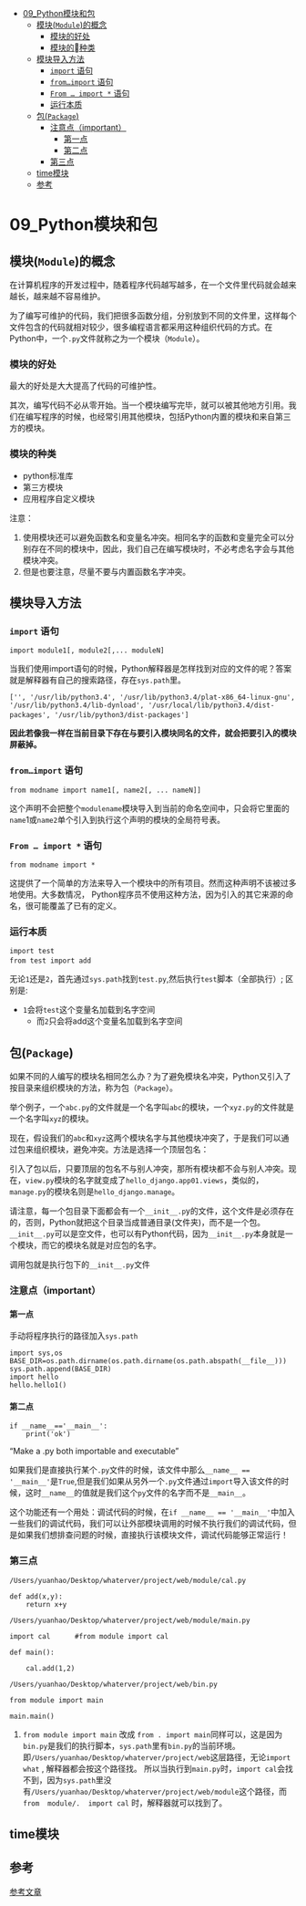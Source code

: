 <!-- TOC depthFrom:1 depthTo:6 withLinks:1 updateOnSave:1 orderedList:0 -->

- [09_Python模块和包](#09python模块和包)
	- [模块(`Module`)的概念](#模块module的概念)
		- [模块的好处](#模块的好处)
		- [模块的种类](#模块的种类)
	- [模块导入方法](#模块导入方法)
		- [`import` 语句](#import-语句)
		- [`from…import` 语句](#fromimport-语句)
		- [`From … import *` 语句](#from-import-语句)
		- [运行本质](#运行本质)
	- [包(`Package`)](#包package)
		- [注意点（important）](#注意点important)
			- [第一点](#第一点)
			- [第二点](#第二点)
		- [第三点](#第三点)
	- [time模块](#time模块)
	- [参考](#参考)

<!-- /TOC -->

# 09_Python模块和包

## 模块(`Module`)的概念

在计算机程序的开发过程中，随着程序代码越写越多，在一个文件里代码就会越来越长，越来越不容易维护。

为了编写可维护的代码，我们把很多函数分组，分别放到不同的文件里，这样每个文件包含的代码就相对较少，很多编程语言都采用这种组织代码的方式。在Python中，一个`.py`文件就称之为一个模块（`Module`）。

### 模块的好处

最大的好处是大大提高了代码的可维护性。

其次，编写代码不必从零开始。当一个模块编写完毕，就可以被其他地方引用。我们在编写程序的时候，也经常引用其他模块，包括Python内置的模块和来自第三方的模块。

### 模块的种类

* python标准库
* 第三方模块
* 应用程序自定义模块

注意：

1. 使用模块还可以避免函数名和变量名冲突。相同名字的函数和变量完全可以分别存在不同的模块中，因此，我们自己在编写模块时，不必考虑名字会与其他模块冲突。
2. 但是也要注意，尽量不要与内置函数名字冲突。

## 模块导入方法

### `import` 语句

```python3
import module1[, module2[,... moduleN]
```

当我们使用import语句的时候，Python解释器是怎样找到对应的文件的呢？答案就是解释器有自己的搜索路径，存在`sys.path`里。　　

```python3
['', '/usr/lib/python3.4', '/usr/lib/python3.4/plat-x86_64-linux-gnu',
'/usr/lib/python3.4/lib-dynload', '/usr/local/lib/python3.4/dist-packages', '/usr/lib/python3/dist-packages']　　
```

**因此若像我一样在当前目录下存在与要引入模块同名的文件，就会把要引入的模块屏蔽掉。**

### `from…import` 语句

```python3
from modname import name1[, name2[, ... nameN]]
```

这个声明不会把整个`modulename`模块导入到当前的命名空间中，只会将它里面的`name`1或`name2`单个引入到执行这个声明的模块的全局符号表。

### `From … import *` 语句


```python3
from modname import *
```

这提供了一个简单的方法来导入一个模块中的所有项目。然而这种声明不该被过多地使用。大多数情况， Python程序员不使用这种方法，因为引入的其它来源的命名，很可能覆盖了已有的定义。

### 运行本质　

```python3
import test
from test import add　　
```

无论`1`还是`2`，首先通过`sys.path`找到`test.py`,然后执行`test`脚本（全部执行）;
区别是:
* `1`会将`test`这个变量名加载到名字空间
  * 而`2`只会将add这个变量名加载到名字空间　　

## 包(`Package`)

如果不同的人编写的模块名相同怎么办？为了避免模块名冲突，Python又引入了按目录来组织模块的方法，称为包（`Package`）。

举个例子，一个`abc.py`的文件就是一个名字叫`abc`的模块，一个`xyz.py`的文件就是一个名字叫`xyz`的模块。

现在，假设我们的`abc`和`xyz`这两个模块名字与其他模块冲突了，于是我们可以通过包来组织模块，避免冲突。方法是选择一个顶层包名：

引入了包以后，只要顶层的包名不与别人冲突，那所有模块都不会与别人冲突。现在，`view.py`模块的名字就变成了`hello_django.app01.views`，类似的，`manage.py`的模块名则是`hello_django.manage`。

请注意，每一个包目录下面都会有一个`__init__.p`y的文件，这个文件是必须存在的，否则，Python就把这个目录当成普通目录(文件夹)，而不是一个包。`__init__.py`可以是空文件，也可以有Python代码，因为`__init__.py`本身就是一个模块，而它的模块名就是对应包的名字。

调用包就是执行包下的`__init__.py`文件

### 注意点（important）


#### 第一点

手动将程序执行的路径加入`sys.path`

```python3
import sys,os
BASE_DIR=os.path.dirname(os.path.dirname(os.path.abspath(__file__)))
sys.path.append(BASE_DIR)
import hello
hello.hello1()
```

#### 第二点

```python3
if __name__=='__main__':
    print('ok')
```

“Make a .py both importable and executable”

如果我们是直接执行某个`.py`文件的时候，该文件中那么`__name__ == '__main__'`是`True`,但是我们如果从另外一个`.py`文件通过`import`导入该文件的时候，这时`__name__`的值就是我们这个`py`文件的名字而不是`__main__`。

这个功能还有一个用处：调试代码的时候，在`if __name__ == '__main__'`中加入一些我们的调试代码，我们可以让外部模块调用的时候不执行我们的调试代码，但是如果我们想排查问题的时候，直接执行该模块文件，调试代码能够正常运行！

### 第三点

`/Users/yuanhao/Desktop/whaterver/project/web/module/cal.py`

```python3
def add(x,y):
    return x+y
```

`/Users/yuanhao/Desktop/whaterver/project/web/module/main.py`

```python3
import cal      #from module import cal

def main():

    cal.add(1,2)
```


`/Users/yuanhao/Desktop/whaterver/project/web/bin.py`

```python3
from module import main

main.main()
```


1. `from module import main` 改成 `from . import main`同样可以，这是因为`bin.py`是我们的执行脚本，`sys.path`里有`bin.py`的当前环境。即`/Users/yuanhao/Desktop/whaterver/project/web`这层路径，无论`import what` ,  解释器都会按这个路径找。
所以当执行到`main.py`时，`import cal`会找不到，因为`sys.path`里没有`/Users/yuanhao/Desktop/whaterver/project/web/module`这个路径，而`from  module/.  import cal` 时，解释器就可以找到了。

## time模块




## 参考

[参考文章](https://www.cnblogs.com/yuanchenqi/articles/5732581.html)
